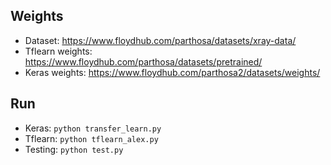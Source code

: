 ## Weights

* Dataset: https://www.floydhub.com/parthosa/datasets/xray-data/
* Tflearn weights: https://www.floydhub.com/parthosa/datasets/pretrained/
* Keras weights: https://www.floydhub.com/parthosa2/datasets/weights/

## Run

* Keras: ``` python transfer_learn.py ```
* Tflearn: ``` python tflearn_alex.py ```
* Testing: ``` python test.py ```